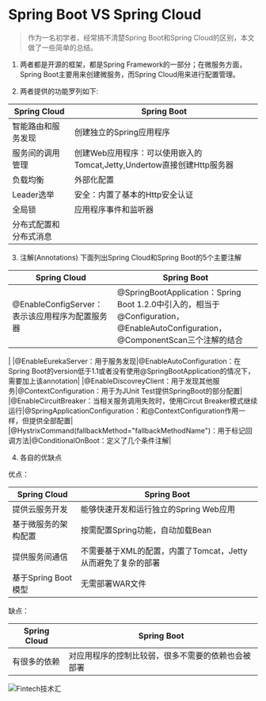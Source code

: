 # Spring Boot VS Spring Cloud
>作为一名初学者，经常搞不清楚Spring Boot和Spring Cloud的区别，本文做了一些简单的总结。

1. 两者都是开源的框架，都是Spring Framework的一部分；在微服务方面，Spring Boot主要用来创建微服务，而Spring Cloud用来进行配置管理。

2. 两者提供的功能罗列如下:

|Spring Cloud|Spring Boot|
| ---- | ---- |
| 智能路由和服务发现|创建独立的Spring应用程序| 
| 服务间的调用管理| 创建Web应用程序：可以使用嵌入的Tomcat,Jetty,Undertow直接创建Http服务器| 
|负载均衡|外部化配置 | 
|Leader选举|安全：内置了基本的Http安全认证   | 
| 全局锁|应用程序事件和监听器   | 
| 分布式配置和分布式消息|   | 
3. 注解(Annotations)
   下面列出Spring Cloud和Spring Boot的5个主要注解

|Spring Cloud|Spring Boot|
| ---- | ---- |
|@EnableConfigServer：表示该应用程序为配置服务器|@SpringBootApplication：Spring Boot 1.2.0中引入的，相当于@Configuration，@EnableAutoConfiguration，@ComponentScan三个注解的结合
|
|@EnableEurekaServer：用于服务发现|@EnableAutoConfiguration：在Spring Boot的version低于1.1或者没有使用@SpringBootApplication的情况下，需要加上该annotation|
|@EnableDiscovreyClient：用于发现其他服务|@ContextConfiguration：用于为JUnit Test提供SpringBoot的部分配置|
|@EnableCircuitBreaker：当相关服务调用失败时，使用Circut Breaker模式继续运行|@SpringApplicationConfiguration：和@ContextConfiguration作用一样，但提供全部配置|
|@HystrixCommand(fallbackMethod="fallbackMethodName")：用于标记回调方法|@ConditionalOnBoot：定义了几个条件注解|

4. 各自的优缺点

优点：

|Spring Cloud|Spring Boot|
| ---- | ---- |
|提供云服务开发|能够快速开发和运行独立的Spring Web应用|
|基于微服务的架构配置|按需配置Spring功能，自动加载Bean|
|提供服务间通信|不需要基于XML的配置，内置了Tomcat，Jetty从而避免了复杂的部署|
|基于Spring Boot模型|无需部署WAR文件|

缺点：

|Spring Cloud|Spring Boot|
| ---- | ---- |
|有很多的依赖|对应用程序的控制比较弱，很多不需要的依赖也会被部署|


![Fintech技术汇](https://img2020.cnblogs.com/blog/498574/202008/498574-20200801213206265-563825556.jpg)